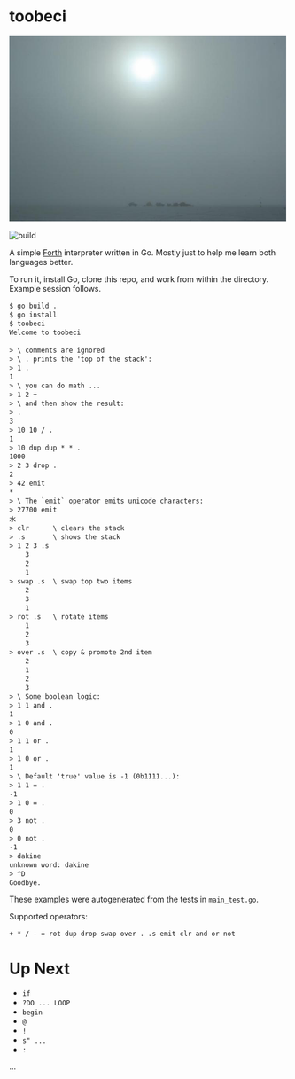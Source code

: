 # toobeci

<img src="/toobeci.jpg" width="500">

![build](https://github.com/eigenhombre/toobeci/actions/workflows/build.yml/badge.svg)

A simple [Forth](https://en.wikipedia.org/wiki/Forth_(programming_language))
interpreter written in Go. Mostly just to help me learn both languages better.

To run it, install Go, clone this repo, and work from within the directory.
Example session follows.

<!-- The following examples are autogenerated, do not change by hand! -->
<!-- BEGIN EXAMPLES -->
```
$ go build .
$ go install
$ toobeci
Welcome to toobeci

> \ comments are ignored
> \ . prints the 'top of the stack':
> 1 .
1
> \ you can do math ...
> 1 2 +
> \ and then show the result:
> .
3
> 10 10 / .
1
> 10 dup dup * * .
1000
> 2 3 drop .
2
> 42 emit
*
> \ The `emit` operator emits unicode characters:
> 27700 emit
水
> clr      \ clears the stack
> .s       \ shows the stack
> 1 2 3 .s
	3
	2
	1
> swap .s  \ swap top two items
	2
	3
	1
> rot .s   \ rotate items
	1
	2
	3
> over .s  \ copy & promote 2nd item
	2
	1
	2
	3
> \ Some boolean logic:
> 1 1 and .
1
> 1 0 and .
0
> 1 1 or .
1
> 1 0 or .
1
> \ Default 'true' value is -1 (0b1111...):
> 1 1 = .
-1
> 1 0 = .
0
> 3 not .
0
> 0 not .
-1
> dakine
unknown word: dakine
> ^D
Goodbye.
```
<!-- END EXAMPLES -->

These examples were autogenerated from the tests in `main_test.go`.

Supported operators:

```
+ * / - = rot dup drop swap over . .s emit clr and or not
```

# Up Next

- `if`
- `?DO ... LOOP`
- `begin`
- `@`
- `!`
- `s" ...`
- `:`

...
